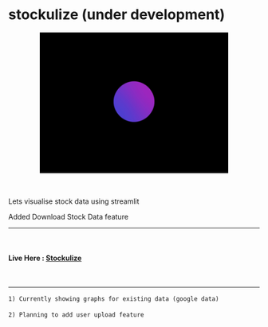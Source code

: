 # stockulize (under development)

<p align='center'>
<img src="stockulize.gif" width="75%" height="75%">
</p>

<br>

Lets visualise stock data using streamlit

Added Download Stock Data feature


<hr>
<br>

#### Live Here : [Stockulize](https://chinmay29hub-visualise-stock-data-app-dy9ak1.streamlitapp.com/)

<br>

<hr>

```
1) Currently showing graphs for existing data (google data)

2) Planning to add user upload feature
````
